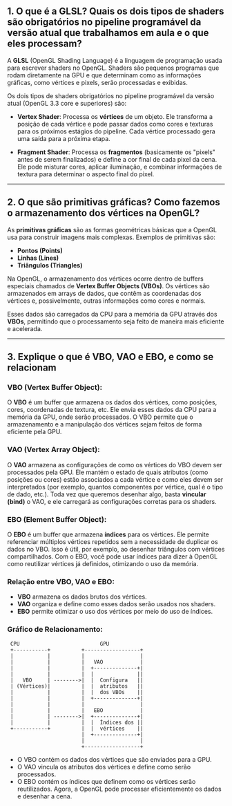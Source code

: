 ## 1. O que é a GLSL? Quais os dois tipos de shaders são obrigatórios no pipeline programável da versão atual que trabalhamos em aula e o que eles processam?

A **GLSL** (OpenGL Shading Language) é a linguagem de programação usada para escrever shaders no OpenGL. Shaders são pequenos programas que rodam diretamente na GPU e que determinam como as informações gráficas, como vértices e pixels, serão processadas e exibidas.

Os dois tipos de shaders obrigatórios no pipeline programável da versão atual (OpenGL 3.3 core e superiores) são:

- **Vertex Shader**: Processa os **vértices** de um objeto. Ele transforma a posição de cada vértice e pode passar dados como cores e texturas para os próximos estágios do pipeline. Cada vértice processado gera uma saída para a próxima etapa.

- **Fragment Shader**: Processa os **fragmentos** (basicamente os "pixels" antes de serem finalizados) e define a cor final de cada pixel da cena. Ele pode misturar cores, aplicar iluminação, e combinar informações de textura para determinar o aspecto final do pixel.

---

## 2. O que são primitivas gráficas? Como fazemos o armazenamento dos vértices na OpenGL?

As **primitivas gráficas** são as formas geométricas básicas que a OpenGL usa para construir imagens mais complexas. Exemplos de primitivas são:

- **Pontos (Points)**
- **Linhas (Lines)**
- **Triângulos (Triangles)**

Na OpenGL, o armazenamento dos vértices ocorre dentro de buffers especiais chamados de **Vertex Buffer Objects (VBOs)**. Os vértices são armazenados em arrays de dados, que contêm as coordenadas dos vértices e, possivelmente, outras informações como cores e normais.

Esses dados são carregados da CPU para a memória da GPU através dos **VBOs**, permitindo que o processamento seja feito de maneira mais eficiente e acelerada.

---

## 3. Explique o que é VBO, VAO e EBO, e como se relacionam

### VBO (Vertex Buffer Object):

O **VBO** é um buffer que armazena os dados dos vértices, como posições, cores, coordenadas de textura, etc. Ele envia esses dados da CPU para a memória da GPU, onde serão processados. O VBO permite que o armazenamento e a manipulação dos vértices sejam feitos de forma eficiente pela GPU.

### VAO (Vertex Array Object):

O **VAO** armazena as configurações de como os vértices do VBO devem ser processados pela GPU. Ele mantém o estado de quais atributos (como posições ou cores) estão associados a cada vértice e como eles devem ser interpretados (por exemplo, quantos componentes por vértice, qual é o tipo de dado, etc.). Toda vez que queremos desenhar algo, basta **vincular (bind)** o VAO, e ele carregará as configurações corretas para os shaders.

### EBO (Element Buffer Object):

O **EBO** é um buffer que armazena **índices** para os vértices. Ele permite referenciar múltiplos vértices repetidos sem a necessidade de duplicar os dados no VBO. Isso é útil, por exemplo, ao desenhar triângulos com vértices compartilhados. Com o EBO, você pode usar índices para dizer à OpenGL como reutilizar vértices já definidos, otimizando o uso da memória.

### Relação entre VBO, VAO e EBO:

- **VBO** armazena os dados brutos dos vértices.
- **VAO** organiza e define como esses dados serão usados nos shaders.
- **EBO** permite otimizar o uso dos vértices por meio do uso de índices.

### Gráfico de Relacionamento:

```plaintext
 CPU                          GPU
 +-----------+          +------------------+
 |           |          |                  |
 |           |          |   VAO            |
 |           |          |  +--------------+|
 |           |          |  |              ||
 |   VBO     | -------->|  |  Configura   ||
 | (Vértices)|          |  |  atributos   ||
 |           |          |  |  dos VBOs    ||
 |           |          |  +--------------+|
 |           |          |                  |
 |           |          |   EBO            |
 |           | -------->|  +--------------+|
 |           |          |  |  Índices dos ||
 +-----------+          |  |  vértices    ||
                        |  +--------------+|
                        |                  |
                        +------------------+
```

- O VBO contém os dados dos vértices que são enviados para a GPU.
- O VAO vincula os atributos dos vértices e define como serão processados.
- O EBO contém os índices que definem como os vértices serão reutilizados.
  Agora, a OpenGL pode processar eficientemente os dados e desenhar a cena.
